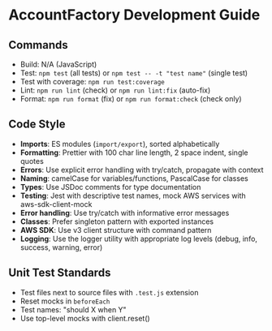 # AccountFactory Development Guide

## Commands

- Build: N/A (JavaScript)
- Test: `npm test` (all tests) or `npm test -- -t "test name"` (single test)
- Test with coverage: `npm run test:coverage`
- Lint: `npm run lint` (check) or `npm run lint:fix` (auto-fix)
- Format: `npm run format` (fix) or `npm run format:check` (check only)

## Code Style

- **Imports**: ES modules (`import/export`), sorted alphabetically
- **Formatting**: Prettier with 100 char line length, 2 space indent, single quotes
- **Errors**: Use explicit error handling with try/catch, propagate with context
- **Naming**: camelCase for variables/functions, PascalCase for classes
- **Types**: Use JSDoc comments for type documentation
- **Testing**: Jest with descriptive test names, mock AWS services with aws-sdk-client-mock
- **Error handling**: Use try/catch with informative error messages
- **Classes**: Prefer singleton pattern with exported instances
- **AWS SDK**: Use v3 client structure with command pattern
- **Logging**: Use the logger utility with appropriate log levels (debug, info, success, warning, error)

## Unit Test Standards

- Test files next to source files with `.test.js` extension
- Reset mocks in `beforeEach`
- Test names: "should X when Y"
- Use top-level mocks with client.reset()

